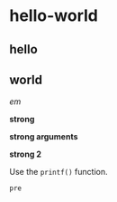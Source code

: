 # hello-world

## hello

## world

*em*

**strong**

**strong arguments**

__strong 2__

Use the `printf()` function.

    pre
